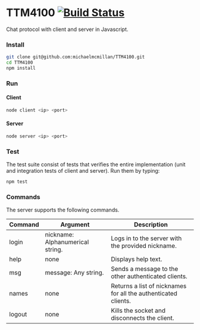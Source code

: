 # TTM4100 [![Build Status](https://travis-ci.org/michaelmcmillan/TTM4100.svg)](https://travis-ci.org/michaelmcmillan/TTM4100)
Chat protocol with client and server in Javascript. 

### Install
````bash
git clone git@github.com:michaelmcmillan/TTM4100.git
cd TTM4100
npm install
````

### Run

#### Client
````bash
node client <ip> <port>
````

#### Server
````bash
node server <ip> <port>
````

### Test
The test suite consist of tests that verifies the entire implementation (unit and integration tests of client and server). Run them by typing:

````bash
npm test
````

### Commands
The server supports the following commands.

| Command | Argument | Description |
| ------- | -------- | ----------- | 
| login   | nickname: Alphanumerical string.    | Logs in to the server with the provided nickname. |
| help   | none  | Displays help text. |
| msg   | message: Any string.  | Sends a message to the other authenticated clients. |
| names   | none  | Returns a list of nicknames for all the authenticated clients. |
| logout   | none  | Kills the socket and disconnects the client. |
